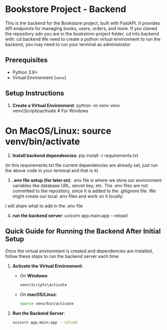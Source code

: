 # Bookstore Project - Backend

This is the backend for the Bookstore project, built with FastAPI. It provides API endpoints for managing books, users, orders, and more.
If you cloned the repository adn you are in the bookstore-project folder, cd into backend with: cd backend
We need to create a python virtual environment to run the backend, you may need to run your terminal as administrator 

## Prerequisites

- Python 3.8+
- Virtual Environment (`venv`)

## Setup Instructions

1. **Create a Virtual Environment**:
python -m venv venv
venv\Scripts\activate  # For Windows
# On MacOS/Linux: source venv/bin/activate

2. **Install backend dependencies**:
pip install -r requirements.txt

(in this requirements.txt file current dependencies are already set, just run the above code in your terminal and that is it)

3. **.env file setup (for later on)**:
.env file is where we store our environment variables like database URL, secret key, etc. The .env files are not committed to the repository, 
since it is added to the .gitignore file. We might create our local .env files and work on it locally:

I will share what to add in the .env file

4. **run the backend server**:
uvicorn app.main:app --reload


## Quick Guide for Running the Backend After Initial Setup
Once the virtual environment is created and dependencies are installed, follow these steps to run the backend server each time:

1. **Activate the Virtual Environment**:
   - On **Windows**:
     ```bash
     venv\Scripts\activate
     ```
   - On **macOS/Linux**:
     ```bash
     source venv/bin/activate
     ```

2. **Run the Backend Server**:
   ```bash
   uvicorn app.main:app --reload